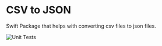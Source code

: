 # CSV to JSON
Swift Package that helps with converting csv files to json files.

![Unit Tests](https://github.com/WouterWisse/swift-csv-to-json/workflows/Tests/badge.svg)
